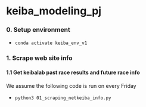 # keiba_modeling_pj


### 0. Setup environment
- ```conda activate keiba_env_v1```

### 1. Scrape web site info

#### 1.1 Get keibalab past race results and future race info
We assume the following code is run on every Friday

- ```python3 01_scraping_netkeiba_info.py```
